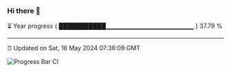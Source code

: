 ### Hi there 👋

⏳ Year progress { ███████████▁▁▁▁▁▁▁▁▁▁▁▁▁▁▁▁▁▁▁ } 37.79 %

---

⏰ Updated on Sat, 18 May 2024 07:36:09 GMT

![Progress Bar CI](https://github.com/IshwaranRudhara/GIT-ACTION/workflows/Progress%20Bar%20CI/badge.svg)
